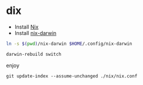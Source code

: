 # dix

- Install [Nix](https://nix.dev/tutorials/install-nix)
- Install [nix-darwin](https://github.com/LnL7/nix-darwin)

```bash
ln -s $(pwd)/nix-darwin $HOME/.config/nix-darwin
```

```bash
darwin-rebuild switch
```

enjoy

`git update-index --assume-unchanged ./nix/nix.conf`
